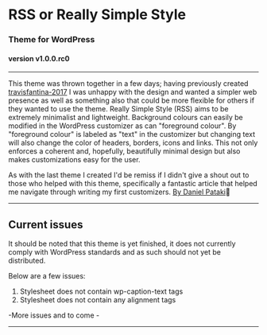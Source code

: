 
# RSS or Really Simple Style
###  Theme for WordPress
#### version v1.0.0.rc0
---
This theme was thrown together in a few days; having previously created [travisfantina-2017](https://github.com/tfantina/travisfantina-2017) I was
unhappy with the design and wanted a simpler web presence as well as something
 also that could be more flexible for others if they wanted to use the theme.
Really Simple Style (RSS) aims to be extremely minimalist and lightweight.
Background colours can easily be modified in the WordPress customizer as can
"foreground colour".  By "foreground colour" is labeled as "text" in the customizer
but changing text will also change the color of headers, borders, icons and links.
This not only enforces a coherent and, hopefully, beautifully minimal design but
also makes customizations easy for the user.

As with the last theme I created I'd be remiss if I didn't give a shout out
to those who helped with this theme, specifically a fantastic article
 that helped me navigate through writing my first customizers. [By Daniel Pataki](https://premium.wpmudev.org/blog/wordpress-theme-customizer-guide/)👏

---
## Current issues
It should be noted that this theme is yet finished, it does not currently
comply with WordPress standards and as such should not yet be distributed.

Below are a few issues:

1. Stylesheet does not contain wp-caption-text tags
2. Stylesheet does not contain any alignment tags

-More issues and to come -

---
